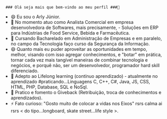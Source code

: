      ### Olá seja mais que bem-vindo ao meu perfil ###👋
- 😄  Eu sou o Arly Júnior. 
- 🔭 No momento atuo como Analista Comercial em empresa desenvolvedora de Softwares, mais precisamente, - Soluções em ERP para Indústrias de Food Service, Bebida e Farmacêutica.
- 👯 Cursando Bacharelado em Administração de Empresas e em paralelo, no campo da Tecnologia faço curso da Segurança da Informação. 
- 😄 Quanto mais eu puder aproveitar as oportunidades em tempo, melhor, visando com isso agregar conhecimentos, e "botar" em prática, tornar cada vez mais tangível maneiras de combinar tecnologia e negócios, e porquê não, ser um desenvolvedor, programador hard skill diferenciado.
- 🌱 Adepto ao Lifelong learning (contínuo aprendizado) - atualmente no aprendizado #praticando...Linguagens C, C++, C#, Java, JS, CSS, HTML, PHP, Database, SQL e NoSql.
- 💬 Pratico e fomento o Giveback (Retribuição, troca de conhecimentos e aprendizados).
- ⚡ Fato curioso: "Gosto muito de colocar a vidas nos Eixos" rsrs calma ai rsrs < do tipo...longboard, skate street...life style >.
